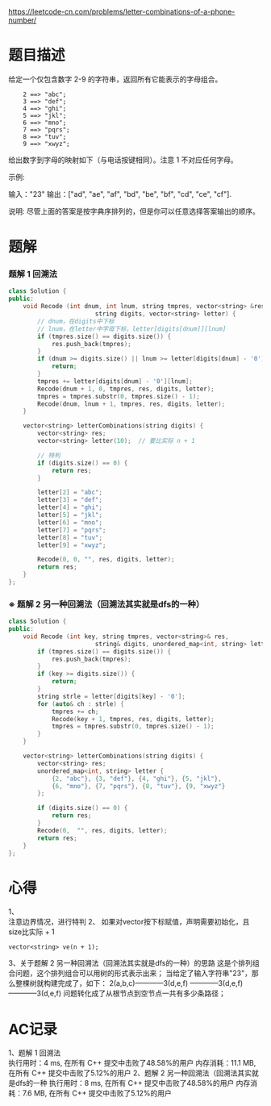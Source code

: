 https://leetcode-cn.com/problems/letter-combinations-of-a-phone-number/
# 题目描述
给定一个仅包含数字 2-9 的字符串，返回所有它能表示的字母组合。

        2 ==> "abc";
        3 ==> "def";
        4 ==> "ghi";
        5 ==> "jkl";
        6 ==> "mno";
        7 ==> "pqrs";
        8 ==> "tuv";
        9 ==> "xwyz";
        
给出数字到字母的映射如下（与电话按键相同）。注意 1 不对应任何字母。

示例:

输入："23"
输出：["ad", "ae", "af", "bd", "be", "bf", "cd", "ce", "cf"].

说明:
尽管上面的答案是按字典序排列的，但是你可以任意选择答案输出的顺序。

# 题解
### 题解 1 回溯法
```C++
class Solution {
public:
    void Recode (int dnum, int lnum, string tmpres, vector<string> &res,
                        string digits, vector<string> letter) {
        // dnum，在digits中下标
        // lnum，在letter中字母下标，letter[digits[dnum]][lnum]
        if (tmpres.size() == digits.size()) {
            res.push_back(tmpres);
        }
        if (dnum >= digits.size() || lnum >= letter[digits[dnum] - '0'].size()) {
            return;
        }
        tmpres += letter[digits[dnum] - '0'][lnum];
        Recode(dnum + 1, 0, tmpres, res, digits, letter);
        tmpres = tmpres.substr(0, tmpres.size() - 1);
        Recode(dnum, lnum + 1, tmpres, res, digits, letter);
    }

    vector<string> letterCombinations(string digits) {
        vector<string> res;
        vector<string> letter(10);  // 要比实际 n + 1

        // 特判
        if (digits.size() == 0) {
            return res;
        }

        letter[2] = "abc";
        letter[3] = "def";
        letter[4] = "ghi";
        letter[5] = "jkl";
        letter[6] = "mno";
        letter[7] = "pqrs";
        letter[8] = "tuv";
        letter[9] = "xwyz";

        Recode(0, 0, "", res, digits, letter);
        return res;
    }
};
```
### ※ 题解 2 另一种回溯法（回溯法其实就是dfs的一种）
```C++
class Solution {
public:
    void Recode (int key, string tmpres, vector<string>& res,
                        string& digits, unordered_map<int, string> letter) {
        if (tmpres.size() == digits.size()) {
            res.push_back(tmpres);
        }
        if (key >= digits.size()) {
            return;
        }
        string strle = letter[digits[key] - '0'];
        for (auto& ch : strle) {
            tmpres += ch;
            Recode(key + 1, tmpres, res, digits, letter);
            tmpres = tmpres.substr(0, tmpres.size() - 1);
        }
    }

    vector<string> letterCombinations(string digits) {
        vector<string> res;
        unordered_map<int, string> letter {
            {2, "abc"}, {3, "def"}, {4, "ghi"}, {5, "jkl"},
            {6, "mno"}, {7, "pqrs"}, {8, "tuv"}, {9, "xwyz"}
        };

        if (digits.size() == 0) {
            return res;
        }
        Recode(0,  "", res, digits, letter);
        return res;
    }
};
```
# 心得
1、  
注意边界情况，进行特判
2、
如果对vector按下标赋值，声明需要初始化，且size比实际 + 1
```
vector<string> ve(n + 1);
```
3、关于题解 2 另一种回溯法（回溯法其实就是dfs的一种）的思路
这是个排列组合问题，这个排列组合可以用树的形式表示出来；
当给定了输入字符串"23"，那么整棵树就构建完成了，如下：
2(a,b,c)————3(d,e,f)
        ————3(d,e,f)
        ————3(d,e,f)
问题转化成了从根节点到空节点一共有多少条路径；
# AC记录
1、题解 1 回溯法  
执行用时：4 ms, 在所有 C++ 提交中击败了48.58%的用户
内存消耗：11.1 MB, 在所有 C++ 提交中击败了5.12%的用户 
2、题解 2 另一种回溯法（回溯法其实就是dfs的一种 
执行用时：8 ms, 在所有 C++ 提交中击败了48.58%的用户
内存消耗：7.6 MB, 在所有 C++ 提交中击败了5.12%的用户

